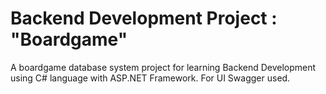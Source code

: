 # Backend Development Project : "Boardgame"
A boardgame database system project for learning Backend Development using C# language with ASP.NET Framework. For UI Swagger used.
